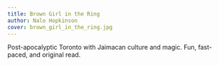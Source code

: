 ```yaml
---
title: Brown Girl in the Ring
author: Nalo Hopkinson
cover: brown_girl_in_the_ring.jpg
---
```

Post-apocalyptic Toronto with Jaimacan culture and magic. Fun, fast-paced, and original read.
